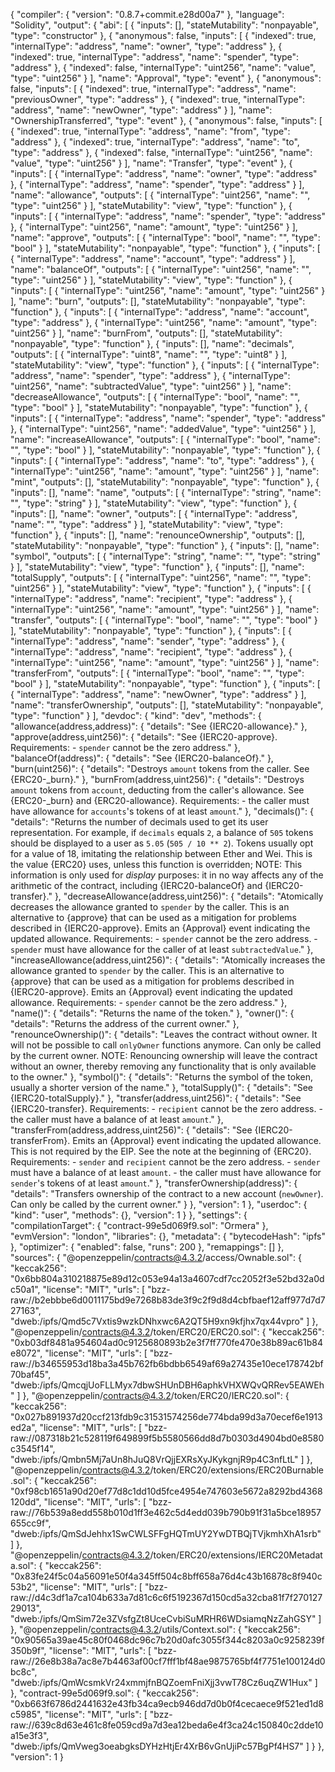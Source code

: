 {
	"compiler": {
		"version": "0.8.7+commit.e28d00a7"
	},
	"language": "Solidity",
	"output": {
		"abi": [
			{
				"inputs": [],
				"stateMutability": "nonpayable",
				"type": "constructor"
			},
			{
				"anonymous": false,
				"inputs": [
					{
						"indexed": true,
						"internalType": "address",
						"name": "owner",
						"type": "address"
					},
					{
						"indexed": true,
						"internalType": "address",
						"name": "spender",
						"type": "address"
					},
					{
						"indexed": false,
						"internalType": "uint256",
						"name": "value",
						"type": "uint256"
					}
				],
				"name": "Approval",
				"type": "event"
			},
			{
				"anonymous": false,
				"inputs": [
					{
						"indexed": true,
						"internalType": "address",
						"name": "previousOwner",
						"type": "address"
					},
					{
						"indexed": true,
						"internalType": "address",
						"name": "newOwner",
						"type": "address"
					}
				],
				"name": "OwnershipTransferred",
				"type": "event"
			},
			{
				"anonymous": false,
				"inputs": [
					{
						"indexed": true,
						"internalType": "address",
						"name": "from",
						"type": "address"
					},
					{
						"indexed": true,
						"internalType": "address",
						"name": "to",
						"type": "address"
					},
					{
						"indexed": false,
						"internalType": "uint256",
						"name": "value",
						"type": "uint256"
					}
				],
				"name": "Transfer",
				"type": "event"
			},
			{
				"inputs": [
					{
						"internalType": "address",
						"name": "owner",
						"type": "address"
					},
					{
						"internalType": "address",
						"name": "spender",
						"type": "address"
					}
				],
				"name": "allowance",
				"outputs": [
					{
						"internalType": "uint256",
						"name": "",
						"type": "uint256"
					}
				],
				"stateMutability": "view",
				"type": "function"
			},
			{
				"inputs": [
					{
						"internalType": "address",
						"name": "spender",
						"type": "address"
					},
					{
						"internalType": "uint256",
						"name": "amount",
						"type": "uint256"
					}
				],
				"name": "approve",
				"outputs": [
					{
						"internalType": "bool",
						"name": "",
						"type": "bool"
					}
				],
				"stateMutability": "nonpayable",
				"type": "function"
			},
			{
				"inputs": [
					{
						"internalType": "address",
						"name": "account",
						"type": "address"
					}
				],
				"name": "balanceOf",
				"outputs": [
					{
						"internalType": "uint256",
						"name": "",
						"type": "uint256"
					}
				],
				"stateMutability": "view",
				"type": "function"
			},
			{
				"inputs": [
					{
						"internalType": "uint256",
						"name": "amount",
						"type": "uint256"
					}
				],
				"name": "burn",
				"outputs": [],
				"stateMutability": "nonpayable",
				"type": "function"
			},
			{
				"inputs": [
					{
						"internalType": "address",
						"name": "account",
						"type": "address"
					},
					{
						"internalType": "uint256",
						"name": "amount",
						"type": "uint256"
					}
				],
				"name": "burnFrom",
				"outputs": [],
				"stateMutability": "nonpayable",
				"type": "function"
			},
			{
				"inputs": [],
				"name": "decimals",
				"outputs": [
					{
						"internalType": "uint8",
						"name": "",
						"type": "uint8"
					}
				],
				"stateMutability": "view",
				"type": "function"
			},
			{
				"inputs": [
					{
						"internalType": "address",
						"name": "spender",
						"type": "address"
					},
					{
						"internalType": "uint256",
						"name": "subtractedValue",
						"type": "uint256"
					}
				],
				"name": "decreaseAllowance",
				"outputs": [
					{
						"internalType": "bool",
						"name": "",
						"type": "bool"
					}
				],
				"stateMutability": "nonpayable",
				"type": "function"
			},
			{
				"inputs": [
					{
						"internalType": "address",
						"name": "spender",
						"type": "address"
					},
					{
						"internalType": "uint256",
						"name": "addedValue",
						"type": "uint256"
					}
				],
				"name": "increaseAllowance",
				"outputs": [
					{
						"internalType": "bool",
						"name": "",
						"type": "bool"
					}
				],
				"stateMutability": "nonpayable",
				"type": "function"
			},
			{
				"inputs": [
					{
						"internalType": "address",
						"name": "to",
						"type": "address"
					},
					{
						"internalType": "uint256",
						"name": "amount",
						"type": "uint256"
					}
				],
				"name": "mint",
				"outputs": [],
				"stateMutability": "nonpayable",
				"type": "function"
			},
			{
				"inputs": [],
				"name": "name",
				"outputs": [
					{
						"internalType": "string",
						"name": "",
						"type": "string"
					}
				],
				"stateMutability": "view",
				"type": "function"
			},
			{
				"inputs": [],
				"name": "owner",
				"outputs": [
					{
						"internalType": "address",
						"name": "",
						"type": "address"
					}
				],
				"stateMutability": "view",
				"type": "function"
			},
			{
				"inputs": [],
				"name": "renounceOwnership",
				"outputs": [],
				"stateMutability": "nonpayable",
				"type": "function"
			},
			{
				"inputs": [],
				"name": "symbol",
				"outputs": [
					{
						"internalType": "string",
						"name": "",
						"type": "string"
					}
				],
				"stateMutability": "view",
				"type": "function"
			},
			{
				"inputs": [],
				"name": "totalSupply",
				"outputs": [
					{
						"internalType": "uint256",
						"name": "",
						"type": "uint256"
					}
				],
				"stateMutability": "view",
				"type": "function"
			},
			{
				"inputs": [
					{
						"internalType": "address",
						"name": "recipient",
						"type": "address"
					},
					{
						"internalType": "uint256",
						"name": "amount",
						"type": "uint256"
					}
				],
				"name": "transfer",
				"outputs": [
					{
						"internalType": "bool",
						"name": "",
						"type": "bool"
					}
				],
				"stateMutability": "nonpayable",
				"type": "function"
			},
			{
				"inputs": [
					{
						"internalType": "address",
						"name": "sender",
						"type": "address"
					},
					{
						"internalType": "address",
						"name": "recipient",
						"type": "address"
					},
					{
						"internalType": "uint256",
						"name": "amount",
						"type": "uint256"
					}
				],
				"name": "transferFrom",
				"outputs": [
					{
						"internalType": "bool",
						"name": "",
						"type": "bool"
					}
				],
				"stateMutability": "nonpayable",
				"type": "function"
			},
			{
				"inputs": [
					{
						"internalType": "address",
						"name": "newOwner",
						"type": "address"
					}
				],
				"name": "transferOwnership",
				"outputs": [],
				"stateMutability": "nonpayable",
				"type": "function"
			}
		],
		"devdoc": {
			"kind": "dev",
			"methods": {
				"allowance(address,address)": {
					"details": "See {IERC20-allowance}."
				},
				"approve(address,uint256)": {
					"details": "See {IERC20-approve}. Requirements: - `spender` cannot be the zero address."
				},
				"balanceOf(address)": {
					"details": "See {IERC20-balanceOf}."
				},
				"burn(uint256)": {
					"details": "Destroys `amount` tokens from the caller. See {ERC20-_burn}."
				},
				"burnFrom(address,uint256)": {
					"details": "Destroys `amount` tokens from `account`, deducting from the caller's allowance. See {ERC20-_burn} and {ERC20-allowance}. Requirements: - the caller must have allowance for ``accounts``'s tokens of at least `amount`."
				},
				"decimals()": {
					"details": "Returns the number of decimals used to get its user representation. For example, if `decimals` equals `2`, a balance of `505` tokens should be displayed to a user as `5.05` (`505 / 10 ** 2`). Tokens usually opt for a value of 18, imitating the relationship between Ether and Wei. This is the value {ERC20} uses, unless this function is overridden; NOTE: This information is only used for _display_ purposes: it in no way affects any of the arithmetic of the contract, including {IERC20-balanceOf} and {IERC20-transfer}."
				},
				"decreaseAllowance(address,uint256)": {
					"details": "Atomically decreases the allowance granted to `spender` by the caller. This is an alternative to {approve} that can be used as a mitigation for problems described in {IERC20-approve}. Emits an {Approval} event indicating the updated allowance. Requirements: - `spender` cannot be the zero address. - `spender` must have allowance for the caller of at least `subtractedValue`."
				},
				"increaseAllowance(address,uint256)": {
					"details": "Atomically increases the allowance granted to `spender` by the caller. This is an alternative to {approve} that can be used as a mitigation for problems described in {IERC20-approve}. Emits an {Approval} event indicating the updated allowance. Requirements: - `spender` cannot be the zero address."
				},
				"name()": {
					"details": "Returns the name of the token."
				},
				"owner()": {
					"details": "Returns the address of the current owner."
				},
				"renounceOwnership()": {
					"details": "Leaves the contract without owner. It will not be possible to call `onlyOwner` functions anymore. Can only be called by the current owner. NOTE: Renouncing ownership will leave the contract without an owner, thereby removing any functionality that is only available to the owner."
				},
				"symbol()": {
					"details": "Returns the symbol of the token, usually a shorter version of the name."
				},
				"totalSupply()": {
					"details": "See {IERC20-totalSupply}."
				},
				"transfer(address,uint256)": {
					"details": "See {IERC20-transfer}. Requirements: - `recipient` cannot be the zero address. - the caller must have a balance of at least `amount`."
				},
				"transferFrom(address,address,uint256)": {
					"details": "See {IERC20-transferFrom}. Emits an {Approval} event indicating the updated allowance. This is not required by the EIP. See the note at the beginning of {ERC20}. Requirements: - `sender` and `recipient` cannot be the zero address. - `sender` must have a balance of at least `amount`. - the caller must have allowance for ``sender``'s tokens of at least `amount`."
				},
				"transferOwnership(address)": {
					"details": "Transfers ownership of the contract to a new account (`newOwner`). Can only be called by the current owner."
				}
			},
			"version": 1
		},
		"userdoc": {
			"kind": "user",
			"methods": {},
			"version": 1
		}
	},
	"settings": {
		"compilationTarget": {
			"contract-99e5d069f9.sol": "Ormera"
		},
		"evmVersion": "london",
		"libraries": {},
		"metadata": {
			"bytecodeHash": "ipfs"
		},
		"optimizer": {
			"enabled": false,
			"runs": 200
		},
		"remappings": []
	},
	"sources": {
		"@openzeppelin/contracts@4.3.2/access/Ownable.sol": {
			"keccak256": "0x6bb804a310218875e89d12c053e94a13a4607cdf7cc2052f3e52bd32a0dc50a1",
			"license": "MIT",
			"urls": [
				"bzz-raw://b2ebbbe6d0011175bd9e7268b83de3f9c2f9d8d4cbfbaef12aff977d7d727163",
				"dweb:/ipfs/Qmd5c7Vxtis9wzkDNhxwc6A2QT5H9xn9kfjhx7qx44vpro"
			]
		},
		"@openzeppelin/contracts@4.3.2/token/ERC20/ERC20.sol": {
			"keccak256": "0xb03df8481a954604ad0c9125680893b2e3f7ff770fe470e38b89ac61b84e8072",
			"license": "MIT",
			"urls": [
				"bzz-raw://b34655953d18ba3a45b762fb6bdbb6549af69a27435e10ece178742bf70baf45",
				"dweb:/ipfs/QmcqjUoFLLMyx7dbwSHUnDBH6aphkVHXWQvQRRev5EAWEh"
			]
		},
		"@openzeppelin/contracts@4.3.2/token/ERC20/IERC20.sol": {
			"keccak256": "0x027b891937d20ccf213fdb9c31531574256de774bda99d3a70ecef6e1913ed2a",
			"license": "MIT",
			"urls": [
				"bzz-raw://087318b21c528119f649899f5b5580566dd8d7b0303d4904bd0e8580c3545f14",
				"dweb:/ipfs/Qmbn5Mj7aUn8hJuQ8VrQjjEXRsXyJKykgnjR9p4C3nfLtL"
			]
		},
		"@openzeppelin/contracts@4.3.2/token/ERC20/extensions/ERC20Burnable.sol": {
			"keccak256": "0xf98cb1651a90d20ef77d8c1dd10d5fce4954e747603e5672a8292bd4368120dd",
			"license": "MIT",
			"urls": [
				"bzz-raw://76b539a8edd558b010d1ff3e462c5d4edd039b790b91f31a5bce18957655cc9f",
				"dweb:/ipfs/QmSdJehhx1SwCWLSFFgHQTmUY2YwDTBQjTVjkmhXhA1srb"
			]
		},
		"@openzeppelin/contracts@4.3.2/token/ERC20/extensions/IERC20Metadata.sol": {
			"keccak256": "0x83fe24f5c04a56091e50f4a345ff504c8bff658a76d4c43b16878c8f940c53b2",
			"license": "MIT",
			"urls": [
				"bzz-raw://d4c3df1a7ca104b633a7d81c6c6f5192367d150cd5a32cba81f7f27012729013",
				"dweb:/ipfs/QmSim72e3ZVsfgZt8UceCvbiSuMRHR6WDsiamqNzZahGSY"
			]
		},
		"@openzeppelin/contracts@4.3.2/utils/Context.sol": {
			"keccak256": "0x90565a39ae45c80f0468dc96c7b20d0afc3055f344c8203a0c9258239f350b9f",
			"license": "MIT",
			"urls": [
				"bzz-raw://26e8b38a7ac8e7b4463af00cf7fff1bf48ae9875765bf4f7751e100124d0bc8c",
				"dweb:/ipfs/QmWcsmkVr24xmmjfnBQZoemFniXjj3vwT78Cz6uqZW1Hux"
			]
		},
		"contract-99e5d069f9.sol": {
			"keccak256": "0xb663f6786d2441632e43fb34ca9ecb946dd7d0b0f4cecaece9f521ed1d8c5985",
			"license": "MIT",
			"urls": [
				"bzz-raw://639c8d63e461c8fe059cd9a7d3ea12beda6e4f3ca24c150840c2dde10a15e3f3",
				"dweb:/ipfs/QmVweg3oeabgksDYHzHtjEr4XrB6vGnUjiPc57BgPf4HS7"
			]
		}
	},
	"version": 1
}

